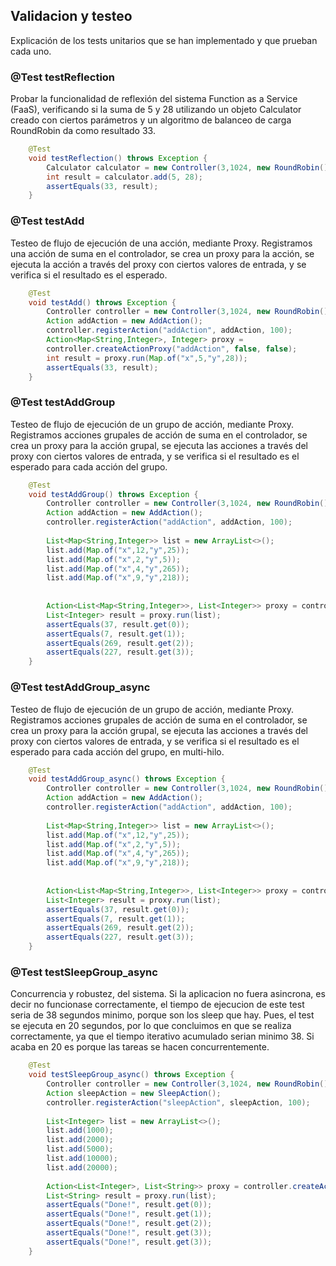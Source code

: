 ## Validacion y testeo

Explicación de los tests unitarios que se han implementado y que prueban cada uno.

### @Test testReflection

Probar la funcionalidad de reflexión del sistema Function as a Service (FaaS), verificando si la suma de 5 y 28 utilizando un objeto Calculator creado con ciertos parámetros y un algoritmo de balanceo de carga RoundRobin da como resultado 33.


`````Java
	@Test
	void testReflection() throws Exception {
		Calculator calculator = new Controller(3,1024, new RoundRobin());
		int result = calculator.add(5, 28);
		assertEquals(33, result);
	}
`````



### @Test testAdd

Testeo de flujo de ejecución de una acción, mediante Proxy. Registramos una acción de suma en el controlador, se crea un proxy para la acción, se ejecuta la acción a través del proxy con ciertos valores de entrada, y se verifica si el resultado es el esperado.


`````Java
	@Test
	void testAdd() throws Exception {
		Controller controller = new Controller(3,1024, new RoundRobin());
		Action addAction = new AddAction();
		controller.registerAction("addAction", addAction, 100);
		Action<Map<String,Integer>, Integer> proxy = 
        controller.createActionProxy("addAction", false, false);
		int result = proxy.run(Map.of("x",5,"y",28));
		assertEquals(33, result);
	}
`````


### @Test testAddGroup

Testeo de flujo de ejecución de un grupo de acción, mediante Proxy. Registramos acciones grupales de acción de suma en el controlador, se crea un proxy para la acción grupal, se ejecuta las acciones a través del proxy con ciertos valores de entrada, y se verifica si el resultado es el esperado para cada acción del grupo.


`````Java
	@Test
	void testAddGroup() throws Exception {
		Controller controller = new Controller(3,1024, new RoundRobin());
		Action addAction = new AddAction();
		controller.registerAction("addAction", addAction, 100);
		
		List<Map<String,Integer>> list = new ArrayList<>();
		list.add(Map.of("x",12,"y",25));
		list.add(Map.of("x",2,"y",5));
		list.add(Map.of("x",4,"y",265));
		list.add(Map.of("x",9,"y",218));
		
		
		Action<List<Map<String,Integer>>, List<Integer>> proxy = controller.createActionProxy("addAction", false, true);
		List<Integer> result = proxy.run(list);
		assertEquals(37, result.get(0));
		assertEquals(7, result.get(1));
		assertEquals(269, result.get(2));
		assertEquals(227, result.get(3));
	}
`````

### @Test testAddGroup_async

Testeo de flujo de ejecución de un grupo de acción, mediante Proxy. Registramos acciones grupales de acción de suma en el controlador, se crea un proxy para la acción grupal, se ejecuta las acciones a través del proxy con ciertos valores de entrada, y se verifica si el resultado es el esperado para cada acción del grupo, en multi-hilo.


`````Java
	@Test
	void testAddGroup_async() throws Exception {
		Controller controller = new Controller(3,1024, new RoundRobin());
		Action addAction = new AddAction();
		controller.registerAction("addAction", addAction, 100);
		
		List<Map<String,Integer>> list = new ArrayList<>();
		list.add(Map.of("x",12,"y",25));
		list.add(Map.of("x",2,"y",5));
		list.add(Map.of("x",4,"y",265));
		list.add(Map.of("x",9,"y",218));
		
		
		Action<List<Map<String,Integer>>, List<Integer>> proxy = controller.createActionProxy("addAction", true, true);
		List<Integer> result = proxy.run(list);
		assertEquals(37, result.get(0));
		assertEquals(7, result.get(1));
		assertEquals(269, result.get(2));
		assertEquals(227, result.get(3));
	}
`````


### @Test testSleepGroup_async

Concurrencia y robustez, del sistema. Si la aplicacion no fuera asincrona, es decir no funcionase correctamente, el tiempo de ejecucion de este test seria de 38 segundos minimo, porque son los sleep que hay. Pues, el test se ejecuta en 20 segundos, por lo que concluimos en que se realiza correctamente, ya que el tiempo iterativo acumulado serian minimo 38. Si acaba en 20 es porque las tareas se hacen concurrentemente.


`````Java
	@Test
	void testSleepGroup_async() throws Exception {
		Controller controller = new Controller(3,1024, new RoundRobin());
		Action sleepAction = new SleepAction();
		controller.registerAction("sleepAction", sleepAction, 100);
		
		List<Integer> list = new ArrayList<>();
		list.add(1000);
		list.add(2000);
		list.add(5000);
		list.add(10000);
		list.add(20000);
		
		Action<List<Integer>, List<String>> proxy = controller.createActionProxy("sleepAction", true, true);
		List<String> result = proxy.run(list);
		assertEquals("Done!", result.get(0));
		assertEquals("Done!", result.get(1));
		assertEquals("Done!", result.get(2));
		assertEquals("Done!", result.get(3));
		assertEquals("Done!", result.get(3));
	}
`````